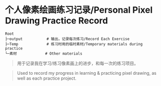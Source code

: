 # 个人像素绘画练习记录/Personal Pixel Drawing Practice Record

```
Root
├─output           # 输出，记录每次练习/Record Each Exercise
├─Temp             # 练习时用的临时素材/Temporary materials during practice
└─素材             # Other materials 
```

>用于记录我在学习/练习像素画上的进步，和每一次的练习项目。

>Used to record my progress in learning & practicing pixel drawing, as well as each practice project.
